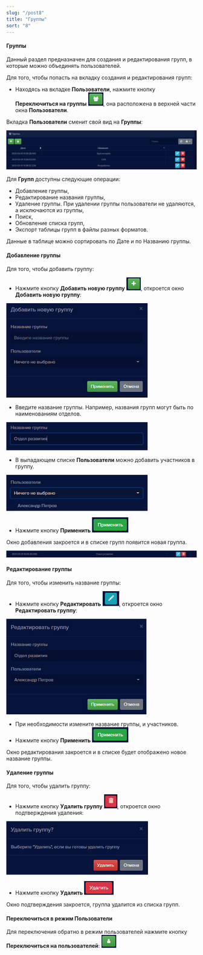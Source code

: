 ```yaml
---
slug: "/post8"
title: "Группы"
sort: "8"
---
```


#### Группы
Данный раздел предназначен для создания и редактирования групп, в которые можно объединять пользователей. 

Для того, чтобы попасть на вкладку создания и редактирования групп:

- Находясь на вкладке **Пользователи**, нажмите кнопку **Переключиться на группы** ![](images/Screenshot_96.png), она расположена в верхней части окна **Пользователи**.  

Вкладка **Пользователи** сменит свой вид на **Группы**:

![](images/Screenshot_95.png)

Для **Групп** доступны следующие операции:
- Добавление группы,
- Редактирование названия группы,
- Удаление группы. При удалении группы пользователи не удаляются, а исключаются из группы,
- Поиск,
- Обновление списка групп,
- Экспорт таблицы групп в файлы разных форматов.

Данные в таблице можно сортировать по Дате и по Названию группы.

#### Добавление группы

Для того, чтобы добавить группу:

- Нажмите кнопку **Добавить новую группу** ![](images/Screenshot_100.png), откроется окно **Добавить новую группу**:

![](images/Screenshot_99.png)

- Введите название группы. Например, названия групп могут быть по наименованиям отделов.

![](images/Screenshot_102.png)

- В выпадающем списке **Пользователи** можно добавить участников в группу.

![](images/Screenshot_103.png)

- Нажмите кнопку **Применить** ![](images/Screenshot_42.png)

Окно добавления закроется и в списке групп появится новая группа.

![](images/Screenshot_104.png)

#### Редактирование группы
Для того, чтобы изменить название группы: 

- Нажмите кнопку **Редактировать** ![](images/Screenshot_68.png), откроется окно **Редактировать группу**:

![](images/Screenshot_101.png)

- При необходимости измените название группы, и участников.
- Нажмите кнопку **Применить** ![](images/Screenshot_42.png)

Окно редактирования закроется и в списке будет отображено новое название группы.

#### Удаление группы
Для того, чтобы удалить группу: 

- Нажмите кнопку **Удалить группу** ![](images/Screenshot_48.png), откроется окно подтверждения удаления:

![](images/Screenshot_106.png)

- Нажмите кнопку **Удалить**  ![](images/Screenshot_50.png)

Окно подтверждения закроется, группа удалится из списка групп.

#### Переключиться в режим Пользователи

Для переключения обратно в режим пользователей нажмите кнопку **Переключиться на пользователей**: ![](images/Screenshot_97.png)
